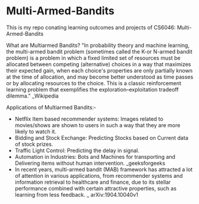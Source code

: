 # Multi-Armed-Bandits
This is my repo conating learning outcomes and projects of CS6046: Multi-Armed-Bandits

What are Multiarmed Bandits?
"In probability theory and machine learning, the multi-armed bandit problem (sometimes called the K-or N-armed bandit problem) is a problem in which a fixed limited set of resources must be allocated between competing (alternative) choices in a way that maximizes their expected gain, when each choice's properties are only partially known at the time of allocation, and may become better understood as time passes or by allocating resources to the choice. This is a classic reinforcement learning problem that exemplifies the exploration–exploitation tradeoff dilemma." _Wikipedia


Applications of Multiarmed Bandits:-
* Netflix Item based recommender systems: Images related to movies/shows are shown to users in such a way that they are more likely to watch it.
* Bidding and Stock Exchange: Predicting Stocks based on Current data of stock prizes.
* Traffic Light Control: Predicting the delay in signal.
* Automation in Industries: Bots and Machines for transporting and Delivering items without human intervention. _geeksforgeeks
* In recent years, multi-armed bandit (MAB) framework has attracted a lot of attention in various applications, from recommender systems and information retrieval to healthcare and finance, due to its stellar performance combined with certain attractive properties, such as learning from less feedback. _ arXiv:1904.10040v1
